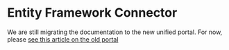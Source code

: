 ﻿# Entity Framework Connector

We are still migrating the documentation to the new unified portal. For now, please
[see this article on the old portal](http://pki.lacunasoftware.com/Help/html/0195da17-db87-4d4f-8ce2-c21b140c10c3.htm)
